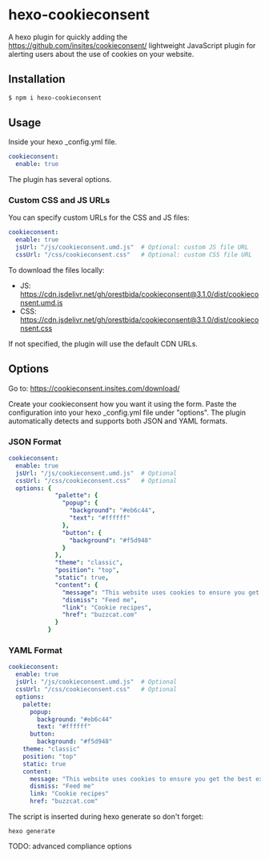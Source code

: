# hexo-cookieconsent

A hexo plugin for quickly adding the https://github.com/insites/cookieconsent/ lightweight JavaScript plugin for alerting users about the use of cookies on your website.

## Installation

``` bash
$ npm i hexo-cookieconsent
```
## Usage

Inside your hexo _config.yml file.
``` yaml
cookieconsent:
  enable: true
```
The plugin has several options.

### Custom CSS and JS URLs

You can specify custom URLs for the CSS and JS files:

``` yaml
cookieconsent:
  enable: true
  jsUrl: "/js/cookieconsent.umd.js"  # Optional: custom JS file URL
  cssUrl: "/css/cookieconsent.css"   # Optional: custom CSS file URL
```

To download the files locally:
- JS: https://cdn.jsdelivr.net/gh/orestbida/cookieconsent@3.1.0/dist/cookieconsent.umd.js
- CSS: https://cdn.jsdelivr.net/gh/orestbida/cookieconsent@3.1.0/dist/cookieconsent.css

If not specified, the plugin will use the default CDN URLs.

## Options

Go to: https://cookieconsent.insites.com/download/

Create your cookieconsent how you want it using the form.
Paste the configuration into your hexo _config.yml file under "options". The plugin automatically detects and supports both JSON and YAML formats.

### JSON Format

``` yaml
cookieconsent:
  enable: true
  jsUrl: "/js/cookieconsent.umd.js"  # Optional
  cssUrl: "/css/cookieconsent.css"   # Optional
  options: {
             "palette": {
               "popup": {
                 "background": "#eb6c44",
                 "text": "#ffffff"
               },
               "button": {
                 "background": "#f5d948"
               }
             },
             "theme": "classic",
             "position": "top",
             "static": true,
             "content": {
               "message": "This website uses cookies to ensure you get the best experience on our website. Who doesn't like cookies?",
               "dismiss": "Feed me",
               "link": "Cookie recipes",
               "href": "buzzcat.com"
             }
           }
```

### YAML Format
``` yaml
cookieconsent:
  enable: true
  jsUrl: "/js/cookieconsent.umd.js"  # Optional
  cssUrl: "/css/cookieconsent.css"   # Optional
  options:
    palette:
      popup:
        background: "#eb6c44"
        text: "#ffffff"
      button:
        background: "#f5d948"
    theme: "classic"
    position: "top"
    static: true
    content:
      message: "This website uses cookies to ensure you get the best experience on our website. Who doesn't like cookies?"
      dismiss: "Feed me"
      link: "Cookie recipes"
      href: "buzzcat.com"
```

The script is inserted during hexo generate so don't forget:
```
hexo generate
```


TODO: advanced compliance options
